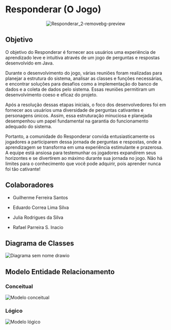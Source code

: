 # Responderar (O Jogo)

<div align="center">

![Responderar_2-removebg-preview]([https://github.com/juliarodriguessilva/Java-Oracle/assets/129952159/2b49c14c-fb7e-4b82-9166-505d3ccc6f1c](https://drive.google.com/file/d/11lqyKVf9e0cvjsltOIPoOckJ95H_1cCY/view?usp=drive_link))

</div>

## Objetivo

O objetivo do Responderar é fornecer aos usuários uma experiência de aprendizado leve e intuitiva através de um jogo de perguntas e respostas desenvolvido em Java.

Durante o desenvolvimento do jogo, várias reuniões foram realizadas para planejar a estrutura do sistema, analisar as classes e funções necessárias, e encontrar soluções para desafios como a implementação do banco de dados e a coleta de dados pelo sistema. Essas reuniões permitiram um desenvolvimento coeso e eficaz do projeto.

Após a resolução dessas etapas iniciais, o foco dos desenvolvedores foi em fornecer aos usuários uma diversidade de perguntas cativantes e personagens únicos. Assim, essa estruturação minuciosa e planejada desempenhou um papel fundamental na garantia do funcionamento adequado do sistema.

Portanto, a comunidade do Responderar convida entusiasticamente os jogadores a participarem dessa jornada de perguntas e respostas, onde a aprendizagem se transforma em uma experiência estimulante e prazerosa. A equipe está ansiosa para testemunhar os jogadores expandirem seus horizontes e se divertirem ao máximo durante sua jornada no jogo. Não há limites para o conhecimento que você pode adquirir, pois aprender nunca foi tão cativante!

## Colaboradores

- Guilherme Ferreira Santos

- Eduardo Correa Lima Silva

- Julia Rodrigues da Silva

- Rafael Parreira S. Inacio

## Diagrama de Classes

![Diagrama sem nome drawio](https://github.com/juliarodriguessilva/Java-Oracle/assets/129952159/3cfc6c91-be56-4e88-86c6-ab4ccc26bb20)

## Modelo Entidade Relacionamento

### Conceitual

![Modelo conceitual](https://github.com/juliarodriguessilva/Java-Oracle/assets/129952159/22ed33cd-14df-4a51-8977-8465ed59f8dd)

### Lógico

![Modelo lógico](https://github.com/juliarodriguessilva/Java-Oracle/assets/129952159/3a1ddfd6-f094-4ffb-94c1-1d9b16b665e4)
